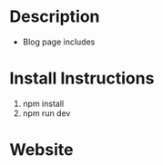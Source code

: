 # Description
- Blog page includes 

# Install Instructions
1. npm install
2. npm run dev

# Website